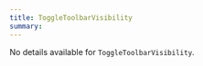 ```yaml
---
title: ToggleToolbarVisibility
summary:
---
```


No details available for `ToggleToolbarVisibility`.
